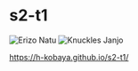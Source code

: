 # s2-t1
![Erizo Natu](https://user-images.githubusercontent.com/89705520/132763872-c2316bca-2fa5-4792-adb5-813b82e6f473.jpg)
![Knuckles Janjo](https://user-images.githubusercontent.com/89705520/132765770-379f5b7c-c01e-4614-b248-00173e3619a0.jpg)



https://h-kobaya.github.io/s2-t1/
